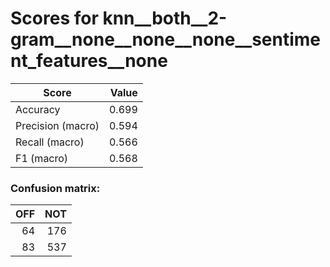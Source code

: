 # Scores for knn__both__2-gram__none__none__none__sentiment_features__none
|      Score      |Value|
|-----------------|----:|
|Accuracy         |0.699|
|Precision (macro)|0.594|
|Recall (macro)   |0.566|
|F1 (macro)       |0.568|

### Confusion matrix:
|OFF|NOT|
|--:|--:|
| 64|176|
| 83|537|
